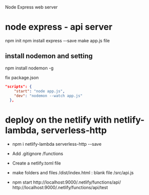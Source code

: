 Node Express web server

# node express - api server

npm init
npm install express --save
make app.js file

## install nodemon and setting

npm install nodemon -g

fix package.json

```json
"scripts": {
    "start": "node app.js",
    "dev": "nodemon --watch app.js"
  },
```

# deploy on the netlify with netlify-lambda, serverless-http

- npm i netlify-lambda serverless-http --save

- Add .gitignore
  /functions

- Create a netlify.toml file

- make folders and files
  /dist/index.html : blank file
  /src/api.js

- npm start
  http://localhost:9000/.netlify/functions/api/
  http://localhost:9000/.netlify/functions/api/test
